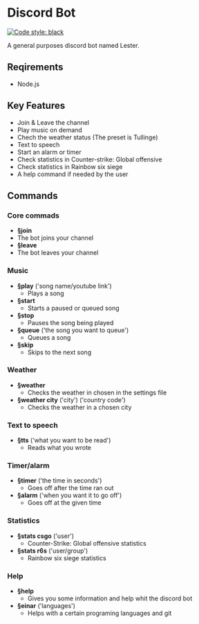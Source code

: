 # Discord Bot
[![Code style: black](https://img.shields.io/badge/code%20style-black-000000.svg)](https://github.com/psf/black)

A general purposes discord bot named Lester.

## Reqirements
- Node.js
## Key Features
- Join & Leave the channel
- Play music on demand 
- Chech the weather status (The preset is Tullinge)
- Text to speech
- Start an alarm or timer
- Check statistics in Counter-strike: Global offensive
- Check statistics in Rainbow six siege
- A help command if needed by the user
## Commands
### Core commads
  - **§join**
   - The bot joins your channel
  - **§leave**
   - The bot leaves your channel
### Music
  - **§play** ('song name/youtube link')
    - Plays a song
  - **§start** 
    - Starts a paused or queued song
  - **§stop** 
    - Pauses the song being played
  - **§queue** ('the song you want to queue')
    - Queues a song
  - **§skip** 
    - Skips to the next song
### Weather
  - **§weather**
    - Checks the weather in chosen in the settings file
  - **§weather city** ('city') ('country code')
    - Checks the weather in a chosen city
### Text to speech
  - **§tts** ('what you want to be read')
    - Reads what you wrote
### Timer/alarm
  - **§timer** ('the time in seconds')
    - Goes off after the time ran out
  - **§alarm** ('when you want it to go off')
    - Goes off at the given time
### Statistics
  - **§stats csgo** ('user')
    - Counter-Strike: Global offensive statistics
  - **§stats r6s** ('user/group')
    - Rainbow six siege statistics
### Help
  - **§help**
    - Gives you some information and help whit the discord bot
  - **§einar** ('languages')
    - Helps with a certain programing languages and git
